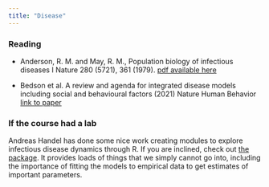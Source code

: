 ```yaml
---
title: "Disease"
---
```




### Reading

- Anderson, R. M. and May, R. M., Population biology of infectious diseases I Nature 280 (5721), 361 (1979). [pdf available here](https://www.nature.com/articles/280361a0)

- Bedson et al. A review and agenda for integrated disease models including social and behavioural factors (2021) Nature Human Behavior
[link to paper](https://www.nature.com/articles/s41562-021-01136-2)



### If the course had a lab

Andreas Handel has done some nice work creating modules to explore infectious disease dynamics through R. If you are inclined, check out [the package](https://ahgroup.github.io/DSAIDE/articles/DSAIDE.html). It provides loads of things that we simply cannot go into, including the importance of fitting the models to empirical data to get estimates of important parameters. 
 

 




